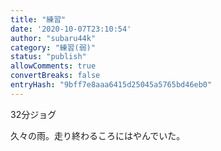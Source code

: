```yaml
---
title: "練習"
date: '2020-10-07T23:10:54'
author: "subaru44k"
category: "練習(弱)"
status: "publish"
allowComments: true
convertBreaks: false
entryHash: "9bff7e8aaa6415d25045a5765bd46eb0"
---
```

32分ジョグ

久々の雨。走り終わるころにはやんでいた。
